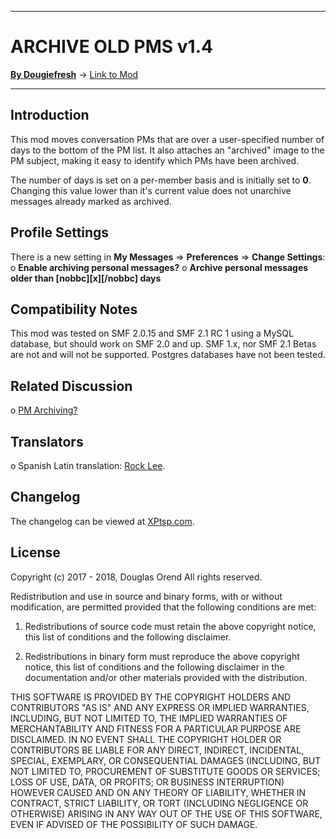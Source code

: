 ------

# ARCHIVE OLD PMS v1.4

[**By Dougiefresh**](http://www.simplemachines.org/community/index.php?action=profile;u=253913) -> [Link to Mod](http://custom.simplemachines.org/mods/index.php?mod=4165)

------

## Introduction
This mod moves conversation PMs that are over a user-specified number of days to the bottom of the PM list.  It also attaches an "archived" image to the PM subject, making it easy to identify which PMs have been archived.

The number of days is set on a per-member basis and is initially set to **0**.  Changing this value lower than it's current value does not unarchive messages already marked as archived.

## Profile Settings
There is a new setting in **My Messages** => **Preferences** => **Change Settings**:
o **Enable archiving personal messages?**
o **Archive personal messages older than [nobbc][x][/nobbc] days**

## Compatibility Notes
This mod was tested on SMF 2.0.15 and SMF 2.1 RC 1 using a MySQL database, but should work on SMF 2.0 and up.  SMF 1.x, nor SMF 2.1 Betas are not and will not be supported.  Postgres databases have not been tested.

## Related Discussion
o [PM Archiving?](https://www.simplemachines.org/community/index.php?topic=555681.0)

## Translators
o Spanish Latin translation: [Rock Lee](https://www.simplemachines.org/community/index.php?action=profile;u=322597).

## Changelog
The changelog can be viewed at [XPtsp.com](http://www.xptsp.com/board/free-modifications/archive-old-pms/).

## License
Copyright (c) 2017 - 2018, Douglas Orend
All rights reserved.

Redistribution and use in source and binary forms, with or without modification, are permitted provided that the following conditions are met:

1. Redistributions of source code must retain the above copyright notice, this list of conditions and the following disclaimer.

2. Redistributions in binary form must reproduce the above copyright notice, this list of conditions and the following disclaimer in the documentation and/or other materials provided with the distribution.

THIS SOFTWARE IS PROVIDED BY THE COPYRIGHT HOLDERS AND CONTRIBUTORS "AS IS" AND ANY EXPRESS OR IMPLIED WARRANTIES, INCLUDING, BUT NOT LIMITED TO, THE IMPLIED WARRANTIES OF MERCHANTABILITY AND FITNESS FOR A PARTICULAR PURPOSE ARE DISCLAIMED. IN NO EVENT SHALL THE COPYRIGHT HOLDER OR CONTRIBUTORS BE LIABLE FOR ANY DIRECT, INDIRECT, INCIDENTAL, SPECIAL, EXEMPLARY, OR CONSEQUENTIAL DAMAGES (INCLUDING, BUT NOT LIMITED TO, PROCUREMENT OF SUBSTITUTE GOODS OR SERVICES; LOSS OF USE, DATA, OR PROFITS; OR BUSINESS INTERRUPTION) HOWEVER CAUSED AND ON ANY THEORY OF LIABILITY, WHETHER IN CONTRACT, STRICT LIABILITY, OR TORT (INCLUDING NEGLIGENCE OR OTHERWISE) ARISING IN ANY WAY OUT OF THE USE OF THIS SOFTWARE, EVEN IF ADVISED OF THE POSSIBILITY OF SUCH DAMAGE.
